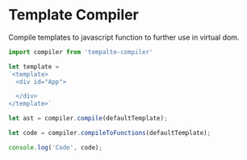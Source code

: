 # Template Compiler

Compile templates to javascript function to further use in virtual dom.

~~~ javascript
import compiler from 'tempalte-compiler'

let template = 
`<template>
  <div id="App">

  </div>
</template>`

let ast = compiler.compile(defaultTemplate);

let code = compiler.compileToFunctions(defaultTemplate);

console.log('Code', code);
~~~